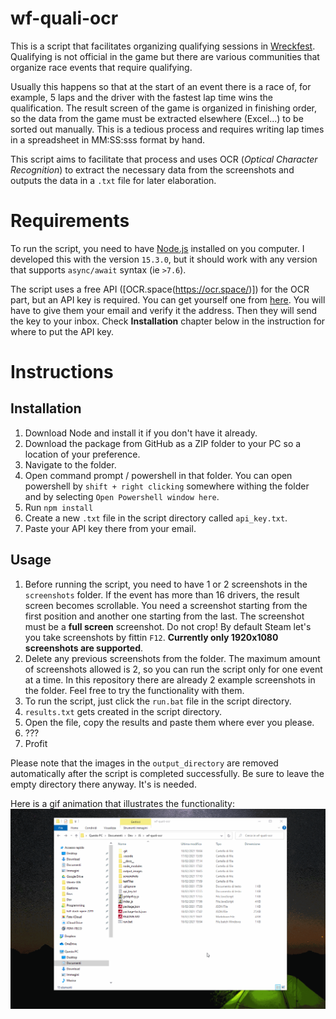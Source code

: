 # wf-quali-ocr

This is a script that facilitates organizing qualifying sessions in [Wreckfest](https://order.wreckfestgame.com/). Qualifying is not official in the game but there are various communities that organize race events that require qualifying.

Usually this happens so that at the start of an event there is a race of, for example, 5 laps and the driver with the fastest lap time wins the qualification. The result screen of the game is organized in finishing order, so the data from the game must be extracted elsewhere (Excel...) to be sorted out manually. This is a tedious process and requires writing lap times in a spreadsheet in MM:SS:sss format by hand.

This script aims to facilitate that process and uses OCR (_Optical Character Recognition_) to extract the necessary data from the screenshots and outputs the data in a `.txt` file for later elaboration.

# Requirements

To run the script, you need to have [Node.js](https://nodejs.org/en/) installed on you computer. I developed this with the version `15.3.0`, but it should work with any version that supports `async/await` syntax (ie `>7.6`).

The script uses a free API ([OCR.space(https://ocr.space/)]) for the OCR part, but an API key is required. You can get yourself one from [here](https://ocr.space/OCRAPI). You will have to give them your email and verify it the address. Then they will send the key to your inbox. Check **Installation** chapter below in the instruction for where to put the API key.

# Instructions

## Installation

1. Download Node and install it if you don't have it already.
2. Download the package from GitHub as a ZIP folder to your PC so a location of your preference.
3. Navigate to the folder.
4. Open command prompt / powershell in that folder. You can open powershell by `shift + right clicking` somewhere withing the folder and by selecting `Open Powershell window here`.
5. Run `npm install`
6. Create a new `.txt` file in the script directory called `api_key.txt`.
7. Paste your API key there from your email.

## Usage

1. Before running the script, you need to have 1 or 2 screenshots in the `screenshots` folder. If the event has more than 16 drivers, the result screen becomes scrollable. You need a screenshot starting from the first position and another one starting from the last. The screenshot must be a **full screen** screenshot. Do not crop! By default Steam let's you take screenshots by fittin `F12`. **Currently only 1920x1080 screenshots are supported**.
2. Delete any previous screenshots from the folder. The maximum amount of screenshots allowed is 2, so you can run the script only for one event at a time. In this repository there are already 2 example screenshots in the folder. Feel free to try the functionality with them.
3. To run the script, just click the `run.bat` file in the script directory.
4. `results.txt` gets created in the script directory.
5. Open the file, copy the results and paste them where ever you please.
6. ???
7. Profit

Please note that the images in the `output_directory` are removed automatically after the script is completed successfully. Be sure to leave the empty directory there anyway. It's is needed.

Here is a gif animation that illustrates the functionality:
![Script functionality demonstration animation](./__docs__/wf-quali-ocr-guide.gif)
